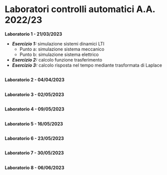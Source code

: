 # Laboratori controlli automatici A.A. 2022/23

**Laboratorio 1 - 21/03/2023**
- ***Esercizio 1:*** simulazione sistemi dinamici LTI
  - Punto a: simulazione sistema meccanico
  - Punto b: simulazione sistema elettrico
- ***Esercizio 2:*** calcolo funzione trasferimento
- ***Esercizio 3:*** calcolo risposta nel tempo mediante trasformata di Laplace
##
**Laboratorio 2 - 04/04/2023**
##
**Laboratorio 3 - 02/05/2023**
##  
**Laboratorio 4 - 09/05/2023**  
##  
**Laboratorio 5 - 16/05/2023**  
## 
**Laboratorio 6 - 23/05/2023**  
##  
**Laboratorio 7 - 30/05/2023**
##  
**Laboratorio 8 - 06/06/2023**   
##  
